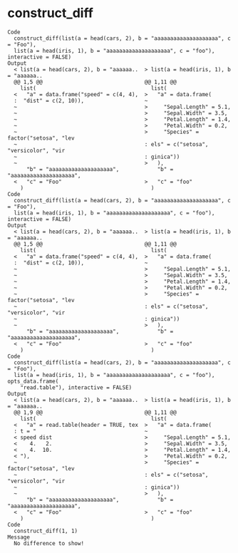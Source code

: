 # construct_diff

    Code
      construct_diff(list(a = head(cars, 2), b = "aaaaaaaaaaaaaaaaaaaa", c = "Foo"),
      list(a = head(iris, 1), b = "aaaaaaaaaaaaaaaaaaaa", c = "foo"), interactive = FALSE)
    Output
      < list(a = head(cars, 2), b = "aaaaaa..  > list(a = head(iris, 1), b = "aaaaaa..
      @@ 1,5 @@                                @@ 1,11 @@                             
        list(                                    list(                                
      <   "a" = data.frame("speed" = c(4, 4),  >   "a" = data.frame(                  
      :  "dist" = c(2, 10)),                   ~                                      
      ~                                        >     "Sepal.Length" = 5.1,            
      ~                                        >     "Sepal.Width" = 3.5,             
      ~                                        >     "Petal.Length" = 1.4,            
      ~                                        >     "Petal.Width" = 0.2,             
      ~                                        >     "Species" = factor("setosa", "lev
      ~                                        : els" = c("setosa", "versicolor", "vir
      ~                                        : ginica"))                            
      ~                                        >   ),                                 
          "b" = "aaaaaaaaaaaaaaaaaaaa",            "b" = "aaaaaaaaaaaaaaaaaaaa",      
      <   "c" = "Foo"                          >   "c" = "foo"                        
        )                                        )                                    
    Code
      construct_diff(list(a = head(cars, 2), b = "aaaaaaaaaaaaaaaaaaaa", c = "Foo"),
      list(a = head(iris, 1), b = "aaaaaaaaaaaaaaaaaaaa", c = "foo"), interactive = FALSE)
    Output
      < list(a = head(cars, 2), b = "aaaaaa..  > list(a = head(iris, 1), b = "aaaaaa..
      @@ 1,5 @@                                @@ 1,11 @@                             
        list(                                    list(                                
      <   "a" = data.frame("speed" = c(4, 4),  >   "a" = data.frame(                  
      :  "dist" = c(2, 10)),                   ~                                      
      ~                                        >     "Sepal.Length" = 5.1,            
      ~                                        >     "Sepal.Width" = 3.5,             
      ~                                        >     "Petal.Length" = 1.4,            
      ~                                        >     "Petal.Width" = 0.2,             
      ~                                        >     "Species" = factor("setosa", "lev
      ~                                        : els" = c("setosa", "versicolor", "vir
      ~                                        : ginica"))                            
      ~                                        >   ),                                 
          "b" = "aaaaaaaaaaaaaaaaaaaa",            "b" = "aaaaaaaaaaaaaaaaaaaa",      
      <   "c" = "Foo"                          >   "c" = "foo"                        
        )                                        )                                    
    Code
      construct_diff(list(a = head(cars, 2), b = "aaaaaaaaaaaaaaaaaaaa", c = "Foo"),
      list(a = head(iris, 1), b = "aaaaaaaaaaaaaaaaaaaa", c = "foo"), opts_data.frame(
        "read.table"), interactive = FALSE)
    Output
      < list(a = head(cars, 2), b = "aaaaaa..  > list(a = head(iris, 1), b = "aaaaaa..
      @@ 1,9 @@                                @@ 1,11 @@                             
        list(                                    list(                                
      <   "a" = read.table(header = TRUE, tex  >   "a" = data.frame(                  
      : t = "                                  ~                                      
      < speed dist                             >     "Sepal.Length" = 5.1,            
      <    4.   2.                             >     "Sepal.Width" = 3.5,             
      <    4.  10.                             >     "Petal.Length" = 1.4,            
      < "),                                    >     "Petal.Width" = 0.2,             
      ~                                        >     "Species" = factor("setosa", "lev
      ~                                        : els" = c("setosa", "versicolor", "vir
      ~                                        : ginica"))                            
      ~                                        >   ),                                 
          "b" = "aaaaaaaaaaaaaaaaaaaa",            "b" = "aaaaaaaaaaaaaaaaaaaa",      
      <   "c" = "Foo"                          >   "c" = "foo"                        
        )                                        )                                    
    Code
      construct_diff(1, 1)
    Message
      No difference to show!

